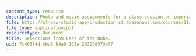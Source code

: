 ```yaml
---
content_type: resource
description: Photo and movie assignments for a class session on imperialism and photography.
file: https://ol-ocw-studio-app-production.s3.amazonaws.com/courses/21a-348-photography-and-truth-spring-2008/7c463f4deba5b4a0193a26329d979b77_MIT21A_348S08_nuba.pdf
file_type: application/pdf
resourcetype: Document
title: Selections from Last of the Nuba.
uid: 7c463f4d-eba5-b4a0-193a-26329d979b77
---
```


